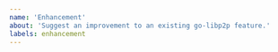 ```yaml
---
name: 'Enhancement'
about: 'Suggest an improvement to an existing go-libp2p feature.'
labels: enhancement
---
```


<!--
Note: If you'd like to suggest an idea related to libp2p but not specifically related to the go implementation, please file an issue at https://github.com/libp2p/specs instead. Even better, create a new topic on the forums (https://discuss.libp2p.io).

When requesting an _enhancement_, please be sure to include your motivation and try to be as specific as possible.
-->
